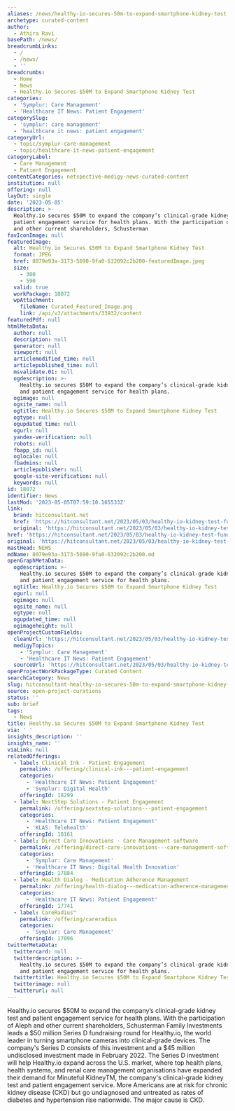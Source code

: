 ```yaml
---
aliases: /news/healthy-io-secures-50m-to-expand-smartphone-kidney-test
archetype: curated-content
author:
  - Athira Ravi
basePath: /news/
breadcrumbLinks:
  - /
  - /news/
  - ''
breadcrumbs:
  - Home
  - News
  - Healthy.io Secures $50M to Expand Smartphone Kidney Test
categories:
  - 'Symplur: Care Management'
  - 'Healthcare IT News: Patient Engagement'
categorySlug:
  - 'symplur: care management'
  - 'healthcare it news: patient engagement'
categoryUrl:
  - topic/symplur-care-management
  - topic/healthcare-it-news-patient-engagement
categoryLabel:
  - Care Management
  - Patient Engagement
contentCategories: netspective-medigy-news-curated-content
institution: null
offering: null
layOut: single
date: '2023-05-05'
description: >-
  Healthy.io secures $50M to expand the company’s clinical-grade kidney test and
  patient engagement service for health plans. With the participation of Aleph
  and other current shareholders, Schusterman 
favIconImage: null
featuredImage:
  alt: Healthy.io Secures $50M to Expand Smartphone Kidney Test
  format: JPEG
  href: 8079e93a-3173-5690-9fa0-632092c2b200-featuredImage.jpeg
  size:
    - 300
    - 590
  valid: true
  workPackage: 18072
  wpAttachment:
    fileName: Curated_Featured_Image.png
    link: /api/v3/attachments/33932/content
featuredPdf: null
htmlMetaData:
  author: null
  description: null
  generator: null
  viewport: null
  articlemodified_time: null
  articlepublished_time: null
  msvalidate.01: null
  ogdescription: >-
    Healthy.io secures $50M to expand the company’s clinical-grade kidney test
    and patient engagement service for health plans.
  ogimage: null
  ogsite_name: null
  ogtitle: Healthy.io Secures $50M to Expand Smartphone Kidney Test
  ogtype: null
  ogupdated_time: null
  ogurl: null
  yandex-verification: null
  robots: null
  fbapp_id: null
  oglocale: null
  fbadmins: null
  articlepublisher: null
  google-site-verification: null
  keywords: null
id: 18072
identifier: News
lastMod: '2023-05-05T07:59:10.165533Z'
link:
  brand: hitconsultant.net
  href: 'https://hitconsultant.net/2023/05/03/healthy-io-kidney-test-funding/'
  original: 'https://hitconsultant.net/2023/05/03/healthy-io-kidney-test-funding/'
href: 'https://hitconsultant.net/2023/05/03/healthy-io-kidney-test-funding/'
original: 'https://hitconsultant.net/2023/05/03/healthy-io-kidney-test-funding/'
mastHead: NEWS
mdName: 8079e93a-3173-5690-9fa0-632092c2b200.md
openGraphMetaData:
  ogdescription: >-
    Healthy.io secures $50M to expand the company’s clinical-grade kidney test
    and patient engagement service for health plans.
  ogtitle: Healthy.io Secures $50M to Expand Smartphone Kidney Test
  ogurl: null
  ogimage: null
  ogsite_name: null
  ogtype: null
  ogupdated_time: null
  ogimageheight: null
openProjectCustomFields:
  cleanUrl: 'https://hitconsultant.net/2023/05/03/healthy-io-kidney-test-funding/'
  medigyTopics:
    - 'Symplur: Care Management'
    - 'Healthcare IT News: Patient Engagement'
  sourceUrl: 'https://hitconsultant.net/2023/05/03/healthy-io-kidney-test-funding/'
openProjectWorkPackageType: Curated Content
searchCategory: News
slug: hitconsultant-healthy-io-secures-50m-to-expand-smartphone-kidney-test
source: open-project-curations
status: ''
sub: brief
tags:
  - News
title: Healthy.io Secures $50M to Expand Smartphone Kidney Test
via: ' '
insights_description: ''
insights_name: ''
viaLink: null
relatedOfferings:
  - label: Clinical Ink - Patient Engagement
    permalink: /offering/clinical-ink---patient-engagement
    categories:
      - 'Healthcare IT News: Patient Engagement'
      - 'Symplur: Digital Health'
    offeringId: 18299
  - label: NextStep Solutions - Patient Engagement
    permalink: /offering/nextstep-solutions---patient-engagement
    categories:
      - 'Healthcare IT News: Patient Engagement'
      - 'KLAS: Telehealth'
    offeringId: 18161
  - label: Direct Care Innovations - Care Management software
    permalink: /offering/direct-care-innovations---care-management-software
    categories:
      - 'Symplur: Care Management'
      - 'Healthcare IT News: Digital Health Innovation'
    offeringId: 17884
  - label: Health Dialog - Medication Adherence Management
    permalink: /offering/health-dialog---medication-adherence-management
    categories:
      - 'Healthcare IT News: Patient Engagement'
    offeringId: 17741
  - label: CareRadius™
    permalink: /offering/careradius
    categories:
      - 'Symplur: Care Management'
    offeringId: 17096
twitterMetaData:
  twittercard: null
  twitterdescription: >-
    Healthy.io secures $50M to expand the company’s clinical-grade kidney test
    and patient engagement service for health plans.
  twittertitle: Healthy.io Secures $50M to Expand Smartphone Kidney Test
  twitterimage: null
  twitterurl: null
---
```

<p>Healthy.io secures $50M to expand the company’s clinical-grade kidney test and patient engagement service for health plans. With the participation of Aleph and other current shareholders, Schusterman Family Investments leads a $50 million Series D fundraising round for Healthy.io, the world leader in turning smartphone cameras into clinical-grade devices. The company's Series D consists of this investment and a $45 million undisclosed investment made in February 2022. The Series D investment will help Healthy.io expand across the U.S. market, where top health plans, health systems, and renal care management organisations have expanded their demand for Minuteful KidneyTM, the company's clinical-grade kidney test and patient engagement service. More Americans are at risk for chronic kidney disease (CKD) but go undiagnosed and untreated as rates of diabetes and hypertension rise nationwide. The major cause is CKD.</p>